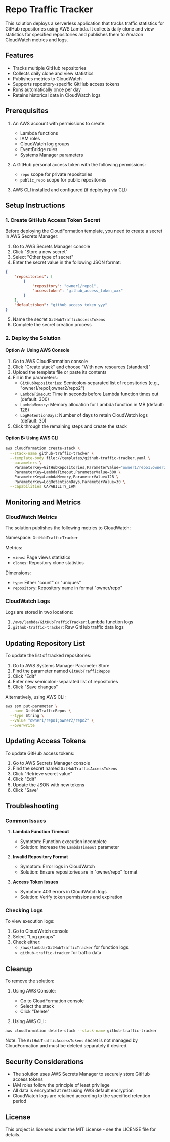 # Repo Traffic Tracker

This solution deploys a serverless application that tracks traffic statistics for GitHub repositories using AWS Lambda. It collects daily clone and view statistics for specified repositories and publishes them to Amazon CloudWatch metrics and logs.

## Features

- Tracks multiple GitHub repositories
- Collects daily clone and view statistics
- Publishes metrics to CloudWatch
- Supports repository-specific GitHub access tokens
- Runs automatically once per day
- Retains historical data in CloudWatch logs

## Prerequisites

1. An AWS account with permissions to create:
   - Lambda functions
   - IAM roles
   - CloudWatch log groups
   - EventBridge rules
   - Systems Manager parameters

2. A GitHub personal access token with the following permissions:
   - `repo` scope for private repositories
   - `public_repo` scope for public repositories

3. AWS CLI installed and configured (if deploying via CLI)

## Setup Instructions

### 1. Create GitHub Access Token Secret

Before deploying the CloudFormation template, you need to create a secret in AWS Secrets Manager:

1. Go to AWS Secrets Manager console
2. Click "Store a new secret"
3. Select "Other type of secret"
4. Enter the secret value in the following JSON format:
```json
{
    "repositories": [
        {
            "repository": "owner1/repo1",
            "accesstoken": "github_access_token_xxx"
        }
    ],
    "defaulttoken": "github_access_token_yyy"
}
```
5. Name the secret `GitHubTrafficAccessTokens`
6. Complete the secret creation process

### 2. Deploy the Solution

#### Option A: Using AWS Console

1. Go to AWS CloudFormation console
2. Click "Create stack" and choose "With new resources (standard)"
3. Upload the template file or paste its contents
4. Fill in the parameters:
   - `GitHubRepositories`: Semicolon-separated list of repositories (e.g., "owner1/repo1;owner2/repo2")
   - `LambdaTimeout`: Time in seconds before Lambda function times out (default: 300)
   - `LambdaMemory`: Memory allocation for Lambda function in MB (default: 128)
   - `LogRetentionDays`: Number of days to retain CloudWatch logs (default: 30)
5. Click through the remaining steps and create the stack

#### Option B: Using AWS CLI

```bash
aws cloudformation create-stack \
  --stack-name github-traffic-tracker \
  --template-body file://templates/github-traffic-tracker.yaml \
  --parameters \
    ParameterKey=GitHubRepositories,ParameterValue="owner1/repo1;owner2/repo2" \
    ParameterKey=LambdaTimeout,ParameterValue=300 \
    ParameterKey=LambdaMemory,ParameterValue=128 \
    ParameterKey=LogRetentionDays,ParameterValue=30 \
  --capabilities CAPABILITY_IAM
```

## Monitoring and Metrics

### CloudWatch Metrics

The solution publishes the following metrics to CloudWatch:

Namespace: `GitHubTrafficTracker`

Metrics:
- `views`: Page views statistics
- `clones`: Repository clone statistics

Dimensions:
- `type`: Either "count" or "uniques"
- `repository`: Repository name in format "owner/repo"

### CloudWatch Logs

Logs are stored in two locations:
1. `/aws/lambda/GitHubTrafficTracker`: Lambda function logs
2. `github-traffic-tracker`: Raw GitHub traffic data logs

## Updating Repository List

To update the list of tracked repositories:

1. Go to AWS Systems Manager Parameter Store
2. Find the parameter named `GitHubTrafficRepos`
3. Click "Edit"
4. Enter new semicolon-separated list of repositories
5. Click "Save changes"

Alternatively, using AWS CLI:
```bash
aws ssm put-parameter \
  --name GitHubTrafficRepos \
  --type String \
  --value "owner1/repo1;owner2/repo2" \
  --overwrite
```

## Updating Access Tokens

To update GitHub access tokens:

1. Go to AWS Secrets Manager console
2. Find the secret named `GitHubTrafficAccessTokens`
3. Click "Retrieve secret value"
4. Click "Edit"
5. Update the JSON with new tokens
6. Click "Save"

## Troubleshooting

### Common Issues

1. **Lambda Function Timeout**
   - Symptom: Function execution incomplete
   - Solution: Increase the `LambdaTimeout` parameter

2. **Invalid Repository Format**
   - Symptom: Error logs in CloudWatch
   - Solution: Ensure repositories are in "owner/repo" format

3. **Access Token Issues**
   - Symptom: 403 errors in CloudWatch logs
   - Solution: Verify token permissions and expiration

### Checking Logs

To view execution logs:
1. Go to CloudWatch console
2. Select "Log groups"
3. Check either:
   - `/aws/lambda/GitHubTrafficTracker` for function logs
   - `github-traffic-tracker` for traffic data

## Cleanup

To remove the solution:

1. Using AWS Console:
   - Go to CloudFormation console
   - Select the stack
   - Click "Delete"

2. Using AWS CLI:
```bash
aws cloudformation delete-stack --stack-name github-traffic-tracker
```

Note: The `GitHubTrafficAccessTokens` secret is not managed by CloudFormation and must be deleted separately if desired.

## Security Considerations

- The solution uses AWS Secrets Manager to securely store GitHub access tokens
- IAM roles follow the principle of least privilege
- All data is encrypted at rest using AWS default encryption
- CloudWatch logs are retained according to the specified retention period

## License

This project is licensed under the MIT License - see the LICENSE file for details.
